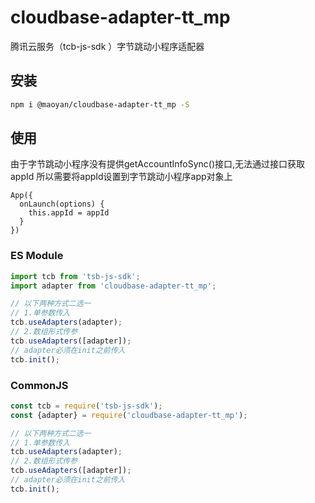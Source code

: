 # cloudbase-adapter-tt_mp
腾讯云服务（tcb-js-sdk ）字节跳动小程序适配器

## 安装
```bash
npm i @maoyan/cloudbase-adapter-tt_mp -S
```

## 使用

由于字节跳动小程序没有提供getAccountInfoSync()接口,无法通过接口获取appId
所以需要将appId设置到字节跳动小程序app对象上

```
App({
  onLaunch(options) {
    this.appId = appId
  }
})
```

### ES Module
```javascript
import tcb from 'tsb-js-sdk';
import adapter from 'cloudbase-adapter-tt_mp';

// 以下两种方式二选一
// 1.单参数传入
tcb.useAdapters(adapter);
// 2.数组形式传参
tcb.useAdapters([adapter]);
// adapter必须在init之前传入
tcb.init();
```

### CommonJS
```javascript
const tcb = require('tsb-js-sdk');
const {adapter} = require('cloudbase-adapter-tt_mp');

// 以下两种方式二选一
// 1.单参数传入
tcb.useAdapters(adapter);
// 2.数组形式传参
tcb.useAdapters([adapter]);
// adapter必须在init之前传入
tcb.init();
```